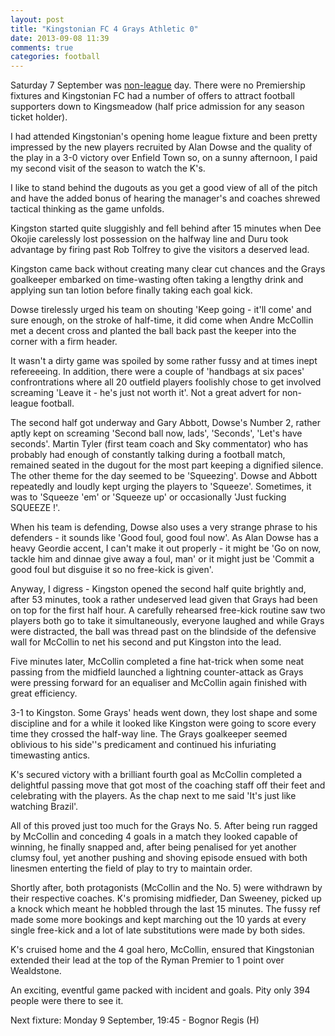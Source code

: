 ```yaml
---
layout: post
title: "Kingstonian FC 4 Grays Athletic 0"
date: 2013-09-08 11:39
comments: true
categories: football
---
```

Saturday 7 September was [non-league](http://www.nonleagueday.co.uk/)
day. There were no Premiership fixtures and Kingstonian FC had a
number of offers to attract football supporters down to Kingsmeadow
(half price admission for any season ticket holder).

I had attended Kingstonian's opening home league fixture and been
pretty impressed by the new players recruited by Alan Dowse and the
quality of the play in a 3-0 victory over Enfield Town so, on a sunny
afternoon, I paid my second visit of the season to watch the K's.

I like to stand behind the dugouts as you get a good view of all of
the pitch and have the added bonus of hearing the manager's and
coaches shrewed tactical thinking as the game unfolds.

Kingston started quite sluggishly and fell behind after 15 minutes
when Dee Okojie carelessly lost possession on the halfway line and
Duru took advantage by firing past Rob Tolfrey to give the visitors a
deserved lead.

Kingston came back without creating many clear cut chances and the
Grays goalkeeper embarked on time-wasting often taking a lengthy drink
and applying sun tan lotion before finally taking each goal kick.

Dowse tirelessly urged his team on shouting 'Keep going - it'll come'
and sure enough, on the stroke of half-time, it did come when Andre
McCollin met a decent cross and planted the ball back past the keeper
into the corner with a firm header.

It wasn't a dirty game was spoiled by some rather fussy and at times
inept refereeeing. In addition, there were a couple of 'handbags at
six paces' confrontrations where all 20 outfield players foolishly
chose to get involved screaming 'Leave it - he's just not worth
it'. Not a great advert for non-league football.

The second half got underway and Gary Abbott, Dowse's Number 2, rather
aptly kept on screaming 'Second ball now, lads', 'Seconds', 'Let's
have seconds'. Martin Tyler (first team coach and Sky commentator)
who has probably had enough of constantly talking during a football
match, remained seated in the dugout for the most part keeping a
dignified silence. The other theme for the day seemed to be
'Squeezing'. Dowse and Abbott repeatedly and loudly kept urging the
players to 'Squeeze'. Sometimes, it was to 'Squeeze 'em' or 'Squeeze
up' or occasionally 'Just fucking SQUEEZE !'.

When his team is defending, Dowse also uses a very strange phrase to
his defenders - it sounds like 'Good foul, good foul now'. As Alan
Dowse has a heavy Geordie accent, I can't make it out properly - it
might be 'Go on now, tackle him and dinnae give away a foul, man' or
it might just be 'Commit a good foul but disguise it so no free-kick
is given'.

Anyway, I digress - Kingston opened the second half quite brightly
and, after 53 minutes, took a rather undeserved lead given that Grays
had been on top for the first half hour. A carefully rehearsed
free-kick routine saw two players both go to take it simultaneously,
everyone laughed and while Grays were distracted, the ball was thread
past on the blindside of the defensive wall for McCollin to net his
second and put Kingston into the lead.

Five minutes later, McCollin completed a fine hat-trick when some neat
passing from the midfield launched a lightning counter-attack as Grays
were pressing forward for an equaliser and McCollin again finished
with great efficiency.

3-1 to Kingston. Some Grays' heads went down, they lost shape and some
discipline and for a while it looked like Kingston were going to score
every time they crossed the half-way line. The Grays goalkeeper seemed
oblivious to his side''s predicament and continued his infuriating
timewasting antics.

K's secured victory with a brilliant fourth goal as McCollin completed
a delightful passing move that got most of the coaching staff off
their feet and celebrating with the players. As the chap next to me
said 'It's just like watching Brazil'.

All of this proved just too much for the Grays No. 5. After being run
ragged by McCollin and conceding 4 goals in a match they looked
capable of winning, he finally snapped and, after being penalised for
yet another clumsy foul, yet another pushing and shoving episode
ensued with both linesmen enterting the field of play to try to
maintain order.

Shortly after, both protagonists (McCollin and the No. 5) were
withdrawn by their respective coaches. K's promising midfieder, Dan
Sweeney, picked up a knock which meant he hobbled through the last 15
minutes. The fussy ref made some more bookings and kept marching out
the 10 yards at every single free-kick and a lot of late substitutions
were made by both sides.

K's cruised home and the 4 goal hero, McCollin, ensured that
Kingstonian extended their lead at the top of the Ryman Premier to 1
point over Wealdstone.

An exciting, eventful game packed with incident and goals. Pity only 394
people were there to see it.

Next fixture: Monday 9 September, 19:45 - Bognor Regis (H)
